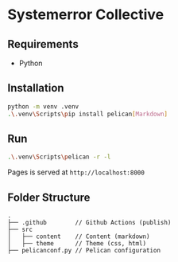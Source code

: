 # Systemerror Collective

## Requirements
- Python 

## Installation
```bash
python -m venv .venv
.\.venv\Scripts\pip install pelican[Markdown]
```

## Run
```bash
.\.venv\Scripts\pelican -r -l
```

Pages is served at `http://localhost:8000`

## Folder Structure
```
.
├── .github        // Github Actions (publish)
├── src
│   ├── content    // Content (markdown)
│   ├── theme      // Theme (css, html)
├── pelicanconf.py // Pelican configuration
```
